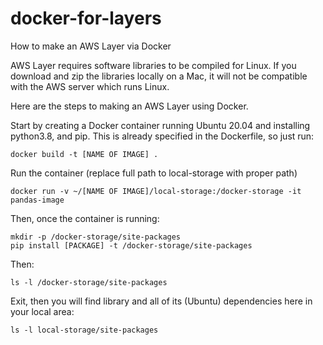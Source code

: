 # docker-for-layers
How to make an AWS Layer via Docker

AWS Layer requires software libraries to be compiled for Linux. If you download and zip the libraries locally on a Mac, it will not be compatible with the AWS server which runs Linux. 

Here are the steps to making an AWS Layer using Docker.

Start by creating a Docker container running Ubuntu 20.04 and installing python3.8, and pip. 
This is already specified in the Dockerfile, so just run: 
```
docker build -t [NAME OF IMAGE] .
```
Run the container (replace full path to local-storage with proper path)
```
docker run -v ~/[NAME OF IMAGE]/local-storage:/docker-storage -it pandas-image
```

Then, once the container is running:
```
mkdir -p /docker-storage/site-packages
pip install [PACKAGE] -t /docker-storage/site-packages
```

Then: 
```
ls -l /docker-storage/site-packages
```


Exit, then you will find library and all of its (Ubuntu) dependencies here in your local area:
```
ls -l local-storage/site-packages
```
